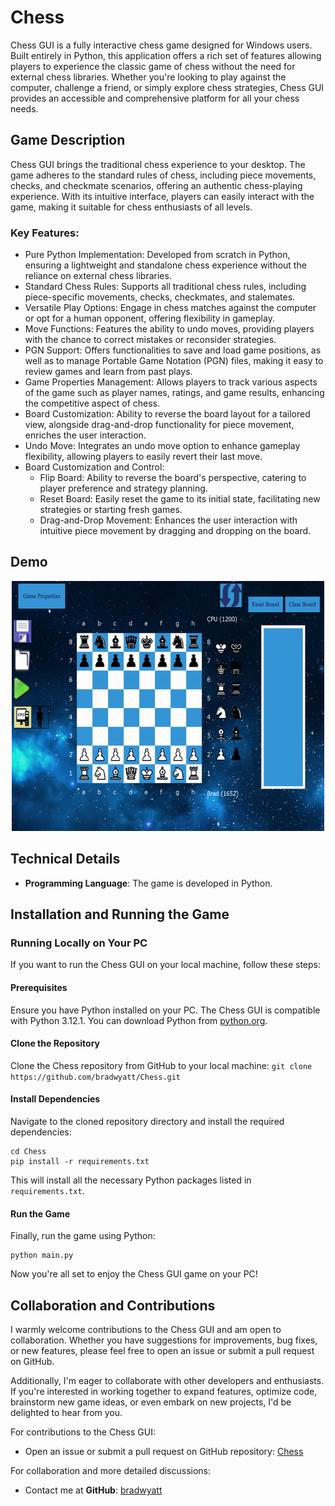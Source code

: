# Chess
Chess GUI is a fully interactive chess game designed for Windows users. Built entirely in Python, this application offers a rich set of features allowing players to experience the classic game of chess without the need for external chess libraries. Whether you're looking to play against the computer, challenge a friend, or simply explore chess strategies, Chess GUI provides an accessible and comprehensive platform for all your chess needs.

## Game Description
Chess GUI brings the traditional chess experience to your desktop. The game adheres to the standard rules of chess, including piece movements, checks, and checkmate scenarios, offering an authentic chess-playing experience. With its intuitive interface, players can easily interact with the game, making it suitable for chess enthusiasts of all levels.

### Key Features:
- Pure Python Implementation: Developed from scratch in Python, ensuring a lightweight and standalone chess experience without the reliance on external chess libraries.
- Standard Chess Rules: Supports all traditional chess rules, including piece-specific movements, checks, checkmates, and stalemates.
- Versatile Play Options: Engage in chess matches against the computer or opt for a human opponent, offering flexibility in gameplay.
- Move Functions: Features the ability to undo moves, providing players with the chance to correct mistakes or reconsider strategies.
- PGN Support: Offers functionalities to save and load game positions, as well as to manage Portable Game Notation (PGN) files, making it easy to review games and learn from past plays.
- Game Properties Management: Allows players to track various aspects of the game such as player names, ratings, and game results, enhancing the competitive aspect of chess.
- Board Customization: Ability to reverse the board layout for a tailored view, alongside drag-and-drop functionality for piece movement, enriches the user interaction.
- Undo Move: Integrates an undo move option to enhance gameplay flexibility, allowing players to easily revert their last move.
- Board Customization and Control:
  - Flip Board: Ability to reverse the board's perspective, catering to player preference and strategy planning.
  - Reset Board: Easily reset the game to its initial state, facilitating new strategies or starting fresh games.
  - Drag-and-Drop Movement: Enhances the user interaction with intuitive piece movement by dragging and dropping on the board.

## Demo
<p align="center">
<img src="https://github.com/bradwyatt/Chess/blob/master/Docs/demo.gif?raw=true" width="500" height="400"></img>
</p>

## Technical Details

- **Programming Language**: The game is developed in Python.



## Installation and Running the Game

### Running Locally on Your PC

If you want to run the Chess GUI on your local machine, follow these steps:

#### Prerequisites
Ensure you have Python installed on your PC. The Chess GUI is compatible with Python 3.12.1. You can download Python from [python.org](https://www.python.org/downloads/).

#### Clone the Repository
Clone the Chess repository from GitHub to your local machine:
```git clone https://github.com/bradwyatt/Chess.git```

#### Install Dependencies
Navigate to the cloned repository directory and install the required dependencies:
```
cd Chess
pip install -r requirements.txt
```
This will install all the necessary Python packages listed in `requirements.txt`.

#### Run the Game
Finally, run the game using Python:
```
python main.py
```

Now you're all set to enjoy the Chess GUI game on your PC!


## Collaboration and Contributions

I warmly welcome contributions to the Chess GUI and am open to collaboration. Whether you have suggestions for improvements, bug fixes, or new features, please feel free to open an issue or submit a pull request on GitHub.

Additionally, I'm eager to collaborate with other developers and enthusiasts. If you're interested in working together to expand features, optimize code, brainstorm new game ideas, or even embark on new projects, I'd be delighted to hear from you. 

For contributions to the Chess GUI:
- Open an issue or submit a pull request on GitHub repository: [Chess](https://github.com/bradwyatt/Chess)

For collaboration and more detailed discussions:
- Contact me at **GitHub**: [bradwyatt](https://github.com/bradwyatt)


